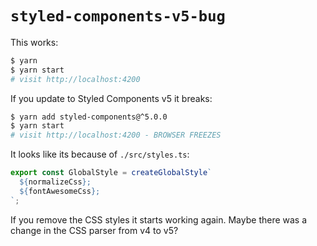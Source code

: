 # `styled-components-v5-bug`

This works:

```bash
$ yarn
$ yarn start
# visit http://localhost:4200
```

If you update to Styled Components v5 it breaks:


```bash
$ yarn add styled-components@^5.0.0
$ yarn start
# visit http://localhost:4200 - BROWSER FREEZES
```

It looks like its because of `./src/styles.ts`:

```js
export const GlobalStyle = createGlobalStyle`
  ${normalizeCss};
  ${fontAwesomeCss};
`;
```

If you remove the CSS styles it starts working again. Maybe there was a change in the CSS parser from v4 to v5?
